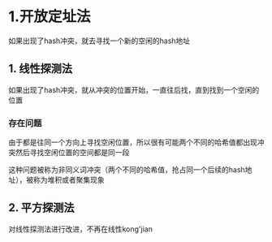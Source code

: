 # 1.开放定址法
如果出现了hash冲突，就去寻找一个新的空闲的hash地址
## 1. 线性探测法
如果出现了hash冲突，就从冲突的位置开始，一直往后找，直到找到一个空闲的位置
### 存在问题
由于都是往同一个方向上寻找空闲位置，所以很有可能两个不同的哈希值都出现冲突然后寻找空闲位置的空间都是同一段

这种问题被称为非同义词冲突（两个不同的哈希值，抢占同一个后续的hash地址），被称为堆积或者聚集现象

## 2. 平方探测法
对线性探测法进行改进，不再在线性kong'jian